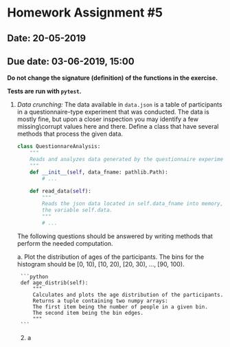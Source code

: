 # Homework Assignment #5

## Date: 20-05-2019
## Due date: 03-06-2019, 15:00

**Do not change the signature (definition) of the functions in the exercise.**

**Tests are run with `pytest`.**

1. _Data crunching:_
    The data available in `data.json` is a table of participants in a questionnaire-type experiment that was conducted. The data is mostly fine, but upon a closer inspection you may identify a few missing\corrupt values here and there. Define a class that have several methods that process the given data.

    ```python
    class QuestionnareAnalysis:
        """
        Reads and analyzes data generated by the questionnaire experiment.
        """
        def __init__(self, data_fname: pathlib.Path):
            # ...

        def read_data(self):
            """
            Reads the json data located in self.data_fname into memory, to
            the variable self.data.
            """
            # ...
    ```
    The following questions should be answered by writing methods that perform the needed computation.

    a. Plot the distribution of ages of the participants. The bins for the histogram should be [0, 10), [10, 20), [20, 30), ..., [90, 100).

        ```python
        def age_distrib(self):
            """
            Calculates and plots the age distribution of the participants.
            Returns a tuple containing two numpy arrays:
            The first item being the number of people in a given bin.
            The second item being the bin edges.
            """
        ```
    2. a

